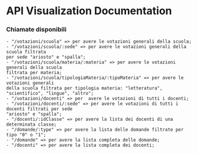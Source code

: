 # API Visualization Documentation
### Chiamate disponibili
    - "/votazioni/scuola" => per avere le votazioni generali della scuola;
    - "/votazioni/scuola/:sede" => per avere le votazioni generali della scuola filtrata
    per sede "ariosto" e "spalla";
    - "/votazioni/scuola/materia/:materia" => per avere le votazioni generali della scuola 
    filtrata per materia;
    - "/votazioni/scuola/tipologiaMateria/:tipoMateria" => per avere le votazioni generali 
    della scuola filtrata per tipologia materia: "letteratura", "scientifico", "lingue", "altro";
    - "/votazioni/docenti" => per  avere le votazioni di tutti i docenti;
    - "/votazioni/docenti/:sede" => per avere le votazioni di tutti i docenti filtrati per sede 
    "ariosto" e "spalla";
    - "/docenti/:idClasse" => per avere la lista dei docenti di una determinata classe;
    - "/domande/:type" => per avere la lista delle domande filtrate per tipo "0" o "1";
    - "/domande" => per avere la lista completa delle domande;
    - "/docenti" => per avere la lista completa dei docenti;